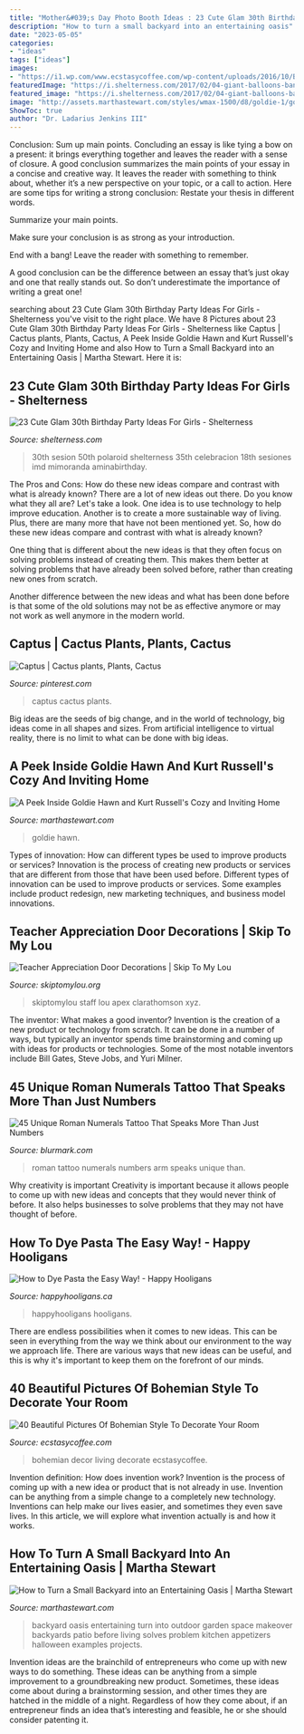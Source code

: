 ```yaml
---
title: "Mother&#039;s Day Photo Booth Ideas : 23 Cute Glam 30th Birthday Party Ideas For Girls"
description: "How to turn a small backyard into an entertaining oasis"
date: "2023-05-05"
categories:
- "ideas"
tags: ["ideas"]
images:
- "https://i1.wp.com/www.ecstasycoffee.com/wp-content/uploads/2016/10/Bohemian-Living-Room-Designs-22.jpg"
featuredImage: "https://i.shelterness.com/2017/02/04-giant-balloons-banners-and-garlands.jpg"
featured_image: "https://i.shelterness.com/2017/02/04-giant-balloons-banners-and-garlands.jpg"
image: "http://assets.marthastewart.com/styles/wmax-1500/d8/goldie-1/goldie-1.jpg?itok=fY6MrY_1"
ShowToc: true
author: "Dr. Ladarius Jenkins III"
---
```



Conclusion: Sum up main points.
Concluding an essay is like tying a bow on a present: it brings everything together and leaves the reader with a sense of closure. A good conclusion summarizes the main points of your essay in a concise and creative way. It leaves the reader with something to think about, whether it’s a new perspective on your topic, or a call to action. Here are some tips for writing a strong conclusion:
 Restate your thesis in different words.

Summarize your main points.

Make sure your conclusion is as strong as your introduction.

End with a bang! Leave the reader with something to remember.

A good conclusion can be the difference between an essay that’s just okay and one that really stands out. So don’t underestimate the importance of writing a great one!

	

		
searching about 23 Cute Glam 30th Birthday Party Ideas For Girls - Shelterness you've visit to the right place. We have 8 Pictures about 23 Cute Glam 30th Birthday Party Ideas For Girls - Shelterness like Captus | Cactus plants, Plants, Cactus, A Peek Inside Goldie Hawn and Kurt Russell&#039;s Cozy and Inviting Home and also How to Turn a Small Backyard into an Entertaining Oasis | Martha Stewart. Here it is:
		
    
## 23 Cute Glam 30th Birthday Party Ideas For Girls - Shelterness

<img loading=lazy src="https://i.shelterness.com/2017/02/04-giant-balloons-banners-and-garlands.jpg" onerror="this.onerror=null;this.src='https://tse1.mm.bing.net/th?id=OIP.uexFYFHb_cbRifhb0lJRcQHaJ4&amp;pid=15.1';" alt="23 Cute Glam 30th Birthday Party Ideas For Girls - Shelterness">

_Source: shelterness.com_

>30th sesion 50th polaroid shelterness 35th celebracion 18th sesiones imd mimoranda aminabirthday. 

	

The Pros and Cons: How do these new ideas compare and contrast with what is already known?
There are a lot of new ideas out there. Do you know what they all are? Let's take a look. 
One idea is to use technology to help improve education. Another is to create a more sustainable way of living. Plus, there are many more that have not been mentioned yet. So, how do these new ideas compare and contrast with what is already known?

One thing that is different about the new ideas is that they often focus on solving problems instead of creating them. This makes them better at solving problems that have already been solved before, rather than creating new ones from scratch. 

Another difference between the new ideas and what has been done before is that some of the old solutions may not be as effective anymore or may not work as well anymore in the modern world.

    
## Captus | Cactus Plants, Plants, Cactus

<img loading=lazy src="https://i.pinimg.com/736x/15/24/df/1524dfad3edf0b8f67e460804d5d6cb3.jpg" onerror="this.onerror=null;this.src='https://tse4.mm.bing.net/th?id=OIP.GAYfBBFuc11WdaBwpr0eMgCpEs&amp;pid=15.1';" alt="Captus | Cactus plants, Plants, Cactus">

_Source: pinterest.com_

>captus cactus plants. 

	

Big ideas are the seeds of big change, and in the world of technology, big ideas come in all shapes and sizes. From artificial intelligence to virtual reality, there is no limit to what can be done with big ideas.

    
## A Peek Inside Goldie Hawn And Kurt Russell&#039;s Cozy And Inviting Home

<img loading=lazy src="http://assets.marthastewart.com/styles/wmax-1500/d8/goldie-1/goldie-1.jpg?itok=fY6MrY_1" onerror="this.onerror=null;this.src='https://tse4.mm.bing.net/th?id=OIP.PppnmvOSpmmry--rvG4xswHaKh&amp;pid=15.1';" alt="A Peek Inside Goldie Hawn and Kurt Russell&#039;s Cozy and Inviting Home">

_Source: marthastewart.com_

>goldie hawn. 

	

Types of innovation: How can different types be used to improve products or services?
Innovation is the process of creating new products or services that are different from those that have been used before. Different types of innovation can be used to improve products or services. Some examples include product redesign, new marketing techniques, and business model innovations.

    
## Teacher Appreciation Door Decorations | Skip To My Lou

<img loading=lazy src="https://www.skiptomylou.org/wp-content/uploads/2009/04/teacherappreciationdoor6-1.jpg" onerror="this.onerror=null;this.src='https://tse2.mm.bing.net/th?id=OIP.mWQPh92M7gF80-2OKlVBUwAAAA&amp;pid=15.1';" alt="Teacher Appreciation Door Decorations | Skip To My Lou">

_Source: skiptomylou.org_

>skiptomylou staff lou apex clarathomson xyz. 

	

The inventor: What makes a good inventor?
Invention is the creation of a new product or technology from scratch. It can be done in a number of ways, but typically an inventor spends time brainstorming and coming up with ideas for products or technologies. Some of the most notable inventors include Bill Gates, Steve Jobs, and Yuri Milner.

    
## 45 Unique Roman Numerals Tattoo That Speaks More Than Just Numbers

<img loading=lazy src="https://www.blurmark.com/wp-content/uploads/2017/06/Roman-Numerals-Tattoo-On-Arm.jpg" onerror="this.onerror=null;this.src='https://tse1.mm.bing.net/th?id=OIP.8z1dZKMg_jnDpB6mX7Ni_AHaNd&amp;pid=15.1';" alt="45 Unique Roman Numerals Tattoo That Speaks More Than Just Numbers">

_Source: blurmark.com_

>roman tattoo numerals numbers arm speaks unique than. 

	

Why creativity is important
Creativity is important because it allows people to come up with new ideas and concepts that they would never think of before. It also helps businesses to solve problems that they may not have thought of before.

    
## How To Dye Pasta The Easy Way! - Happy Hooligans

<img loading=lazy src="https://happyhooligans.ca/wp-content/uploads/2014/04/Dyed-pasta-for-sensory-bins-and-crafts-.jpg" onerror="this.onerror=null;this.src='https://tse2.mm.bing.net/th?id=OIP.jMH2sa9Ewyt0UtjodBlvawHaLH&amp;pid=15.1';" alt="How to Dye Pasta the Easy Way! - Happy Hooligans">

_Source: happyhooligans.ca_

>happyhooligans hooligans. 

	

There are endless possibilities when it comes to new ideas. This can be seen in everything from the way we think about our environment to the way we approach life. There are various ways that new ideas can be useful, and this is why it's important to keep them on the forefront of our minds.

    
## 40 Beautiful Pictures Of Bohemian Style To Decorate Your Room

<img loading=lazy src="https://i1.wp.com/www.ecstasycoffee.com/wp-content/uploads/2016/10/Bohemian-Living-Room-Designs-22.jpg" onerror="this.onerror=null;this.src='https://tse1.mm.bing.net/th?id=OIP.PBDs9qsCahfs_FTGZSj0VwHaJ_&amp;pid=15.1';" alt="40 Beautiful Pictures Of Bohemian Style To Decorate Your Room">

_Source: ecstasycoffee.com_

>bohemian decor living decorate ecstasycoffee. 

	

Invention definition: How does invention work?
Invention is the process of coming up with a new idea or product that is not already in use. Invention can be anything from a simple change to a completely new technology. Inventions can help make our lives easier, and sometimes they even save lives. In this article, we will explore what invention actually is and how it works.

    
## How To Turn A Small Backyard Into An Entertaining Oasis | Martha Stewart

<img loading=lazy src="https://assets.marthastewart.com/styles/wmax-1500/d15/perrine---after/perrine---after_2.jpg?itok=xT4NUs7L" onerror="this.onerror=null;this.src='https://tse4.mm.bing.net/th?id=OIP.5H6bqxrT30kVxYEavoIrNQHaKh&amp;pid=15.1';" alt="How to Turn a Small Backyard into an Entertaining Oasis | Martha Stewart">

_Source: marthastewart.com_

>backyard oasis entertaining turn into outdoor garden space makeover backyards patio before living solves problem kitchen appetizers halloween examples projects. 

	

Invention ideas are the brainchild of entrepreneurs who come up with new ways to do something. These ideas can be anything from a simple improvement to a groundbreaking new product. Sometimes, these ideas come about during a brainstorming session, and other times they are hatched in the middle of a night. Regardless of how they come about, if an entrepreneur finds an idea that’s interesting and feasible, he or she should consider patenting it.

